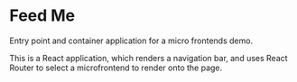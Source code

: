 # Feed Me

Entry point and container application for a micro frontends demo.

This is a React application, which renders a navigation bar, and uses React Router to select a
microfrontend to render onto the page.
